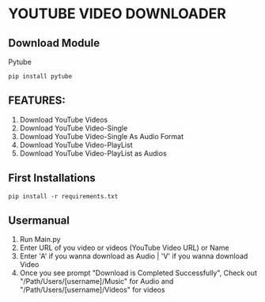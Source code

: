 # YOUTUBE VIDEO DOWNLOADER
## Download Module 
Pytube
```` 
pip install pytube
````
## FEATURES:
1. Download YouTube Videos
2. Download YouTube Video-Single
3. Download YouTube Video-Single As Audio Format
4. Download YouTube Video-PlayList
5. Download YouTube Video-PlayList as Audios
## First Installations
````
pip install -r requirements.txt
````
## Usermanual
1. Run Main.py
3. Enter URL of you video or videos (YouTube Video URL) or Name
4. Enter 'A' if you wanna download as Audio | 'V' if you wanna download Video
5. Once you see prompt "Download is Completed Successfully", Check out "/Path/Users/[username]/Music" for Audio and "/Path/Users/[username]/Videos" for videos 